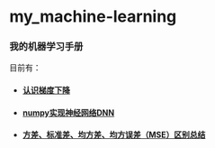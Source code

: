 <!--
 * @Author: your name
 * @Date: 2021-05-28 22:33:31
 * @LastEditTime: 2021-06-01 22:32:03
 * @LastEditors: your name
 * @Description: In User Settings Edit
 * @FilePath: \RLi:\jupyter-workspace\机器学习方法\README.md
-->
# my_machine-learning

### 我的机器学习手册

目前有：

- #### [认识梯度下降](https://github.com/Hardlygo/my_machine-learning/blob/main/%E6%A2%AF%E5%BA%A6%E4%B8%8B%E9%99%8D/Gradient_Descent.ipynb)
- #### [numpy实现神经网络DNN](https://github.com/Hardlygo/my_machine-learning/blob/main/numpy%E6%89%8B%E5%86%99%E7%A5%9E%E7%BB%8F%E7%BD%91%E7%BB%9C/numpy_dnn.ipynb)
- #### [方差、标准差、均方差、均方误差（MSE）区别总结](https://github.com/Hardlygo/my_machine-learning/blob/main/%E6%9C%BA%E5%99%A8%E5%AD%A6%E4%B9%A0%E7%9A%84%E6%95%B0%E5%AD%A6%E7%9F%A5%E8%AF%86/%E6%96%B9%E5%B7%AE%E3%80%81%E6%A0%87%E5%87%86%E5%B7%AE%E3%80%81%E5%9D%87%E6%96%B9%E5%B7%AE%E3%80%81%E5%9D%87%E6%96%B9%E8%AF%AF%E5%B7%AE%EF%BC%88MSE%EF%BC%89%E5%8C%BA%E5%88%AB%E6%80%BB%E7%BB%93.pdf)
